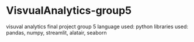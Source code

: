 # VisvualAnalytics-group5
visuval analytics final project group 5
language used: python
libraries used: pandas, numpy, streamlit, alatair, seaborn
